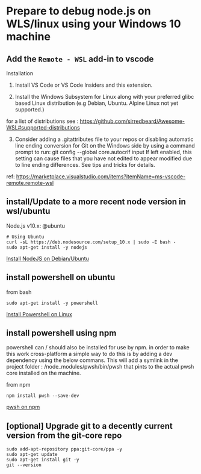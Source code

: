 # Prepare to debug node.js on WLS/linux using your Windows 10 machine 

## Add the `Remote - WSL` add-in to vscode  
Installation
1. Install VS Code or VS Code Insiders and this extension.

2.  Install the Windows Subsystem for Linux along with your preferred glibc based Linux distribution (e.g Debian, Ubuntu. Alpine Linux not yet supported.)

for a list of distributions see : https://github.com/sirredbeard/Awesome-WSL#supported-distributions

3.  Consider adding a .gitattributes file to your repos or disabling automatic line ending conversion for Git on the Windows side by using a command prompt to run: git config --global core.autocrlf input If left enabled, this setting can cause files that you have not edited to appear modified due to line ending differences. See tips and tricks for details.

ref: https://marketplace.visualstudio.com/items?itemName=ms-vscode-remote.remote-wsl

## install/Update to a more recent node version in wsl/ubuntu 
Node.js v10.x:
@ubuntu
```
# Using Ubuntu
curl -sL https://deb.nodesource.com/setup_10.x | sudo -E bash -
sudo apt-get install -y nodejs
```
[Install NodeJS on Debian/Ubuntu](https://github.com/nodesource/distributions#installation-instructions)

## install powershell on ubuntu
from bash 
``` @bash
sudo apt-get install -y powershell
```

[Install Powershell on Linux](https://docs.microsoft.com/en-us/powershell/scripting/install/installing-powershell-core-on-linux?view=powershell-6)

## install powershell using npm 

powershell can / should also be installed for use by npm. in order to make this work cross-platform a simple way to do this is by adding a dev dependency using the below commans.
This will add a symlink in the project folder : /node_modules/pwsh/bin/pwsh that pints to the actual pwsh core installed on the machine.

from npm 
```
npm install pwsh --save-dev
```
[pwsh on npm](https://www.npmjs.com/package/pwsh)

## [optional] Upgrade git to a decently current version from the git-core repo  
```
sudo add-apt-repository ppa:git-core/ppa -y
sudo apt-get update
sudo apt-get install git -y
git --version
```


